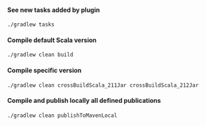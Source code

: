 #### See new tasks added by plugin
```shell script
./gradlew tasks
```

#### Compile default Scala version
```shell script
./gradlew clean build
```

#### Compile specific version
```shell script
./gradlew clean crossBuildScala_211Jar crossBuildScala_212Jar
```

#### Compile and publish locally all defined publications
```shell script
./gradlew clean publishToMavenLocal
```
